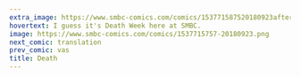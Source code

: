 ```yaml
---
extra_image: https://www.smbc-comics.com/comics/153771587520180923after.png
hovertext: I guess it's Death Week here at SMBC.
image: https://www.smbc-comics.com/comics/1537715757-20180923.png
next_comic: translation
prev_comic: vas
title: Death
---
```



